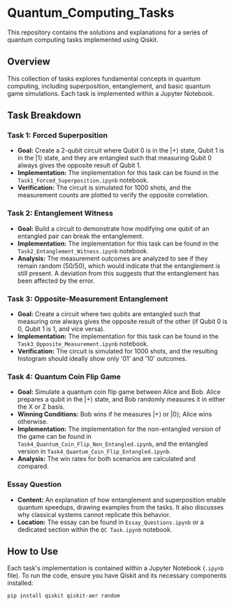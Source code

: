# Quantum_Computing_Tasks

This repository contains the solutions and explanations for a series of quantum computing tasks implemented using Qiskit.

## Overview

This collection of tasks explores fundamental concepts in quantum computing, including superposition, entanglement, and basic quantum game simulations. Each task is implemented within a Jupyter Notebook.

## Task Breakdown

### Task 1: Forced Superposition

* **Goal:** Create a 2-qubit circuit where Qubit 0 is in the $|+\rangle$ state, Qubit 1 is in the $|1\rangle$ state, and they are entangled such that measuring Qubit 0 always gives the opposite result of Qubit 1.
* **Implementation:** The implementation for this task can be found in the `Task1_Forced_Superposition.ipynb` notebook.
* **Verification:** The circuit is simulated for 1000 shots, and the measurement counts are plotted to verify the opposite correlation.

### Task 2: Entanglement Witness

* **Goal:** Build a circuit to demonstrate how modifying one qubit of an entangled pair can break the entanglement.
* **Implementation:** The implementation for this task can be found in the `Task2_Entanglement_Witness.ipynb` notebook.
* **Analysis:** The measurement outcomes are analyzed to see if they remain random (50/50), which would indicate that the entanglement is still present. A deviation from this suggests that the entanglement has been affected by the error.

### Task 3: Opposite-Measurement Entanglement

* **Goal:** Create a circuit where two qubits are entangled such that measuring one always gives the opposite result of the other (if Qubit 0 is 0, Qubit 1 is 1, and vice versa).
* **Implementation:** The implementation for this task can be found in the `Task3_Opposite_Measurement.ipynb` notebook.
* **Verification:** The circuit is simulated for 1000 shots, and the resulting histogram should ideally show only '01' and '10' outcomes.

### Task 4: Quantum Coin Flip Game

* **Goal:** Simulate a quantum coin flip game between Alice and Bob. Alice prepares a qubit in the $|+\rangle$ state, and Bob randomly measures it in either the X or Z basis.
* **Winning Conditions:** Bob wins if he measures $|+\rangle$ or $|0\rangle$; Alice wins otherwise.
* **Implementation:** The implementation for the non-entangled version of the game can be found in `Task4_Quantum_Coin_Flip_Non_Entangled.ipynb`, and the entangled version in `Task4_Quantum_Coin_Flip_Entangled.ipynb`.
* **Analysis:** The win rates for both scenarios are calculated and compared.

### Essay Question

* **Content:** An explanation of how entanglement and superposition enable quantum speedups, drawing examples from the tasks. It also discusses why classical systems cannot replicate this behavior.
* **Location:** The essay can be found in `Essay_Questions.ipynb` or a dedicated section within the `QC Task.ipynb` notebook.

## How to Use

Each task's implementation is contained within a Jupyter Notebook (`.ipynb` file). To run the code, ensure you have Qiskit and its necessary components installed:

```bash
pip install qiskit qiskit-aer random
